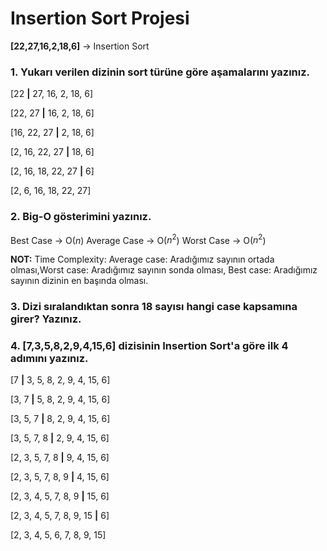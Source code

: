 # Insertion Sort Projesi

**[22,27,16,2,18,6]** -> Insertion Sort

### **1.** Yukarı verilen dizinin sort türüne göre aşamalarını yazınız.


[22 **|** 27, 16, 2, 18, 6]

[22, 27 **|**  16, 2, 18, 6]

[16, 22, 27 **|** 2, 18, 6]

[2, 16, 22, 27 **|** 18, 6]

[2, 16, 18, 22, 27 **|** 6]

[2, 6, 16, 18, 22, 27]



### **2.** Big-O gösterimini yazınız.

Best Case -> O($n$)
Average Case -> O($n^2$)
Worst Case -> O($n^2$)


 **NOT:** Time Complexity: Average case: Aradığımız sayının ortada olması,Worst case: Aradığımız sayının sonda olması, Best case: Aradığımız sayının dizinin en başında olması.

### **3.** Dizi sıralandıktan sonra 18 sayısı hangi case kapsamına girer? Yazınız.


### **4.** [7,3,5,8,2,9,4,15,6] dizisinin Insertion Sort'a göre ilk 4 adımını yazınız.

[7 **|** 3, 5, 8, 2, 9, 4, 15, 6]

[3, 7 **|**  5, 8, 2, 9, 4, 15, 6]

[3, 5, 7 **|** 8, 2, 9, 4, 15, 6]

[3, 5, 7, 8 **|** 2, 9, 4, 15, 6]

[2, 3, 5, 7, 8 **|** 9, 4, 15, 6]

[2, 3, 5, 7, 8, 9 **|**  4, 15, 6]

[2, 3, 4, 5, 7, 8, 9  **|** 15, 6]

[2, 3, 4, 5, 7, 8, 9, 15  **|** 6]

[2, 3, 4, 5, 6, 7, 8, 9, 15]